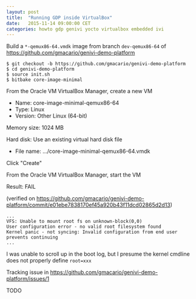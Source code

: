 ```yaml
---
layout: post
title:  "Running GDP inside VirtualBox"
date:   2015-11-14 09:00:00 CET
categories: howto gdp genivi yocto virtualbox embedded ivi
---
```


Build a `*-qemux86-64.vmdk` image from branch `dev-qemux86-64` of <https://github.com/gmacario/genivi-demo-platform>

```
$ git checkout -b https://github.com/gmacario/genivi-demo-platform
$ cd genivi-demo-platform
$ source init.sh
$ bitbake core-image-minimal
```

From the Oracle VM VirtualBox Manager, create a new VM

* Name: core-image-minimal-qemux86-64
* Type: Linux
* Version: Other Linux (64-bit)

Memory size: 1024 MB

Hard disk: Use an existing virtual hard disk file

* File name: .../core-image-minimal-qemux86-64.vmdk

Click "Create"

From the Oracle VM VirtualBox Manager, start the VM

Result: FAIL

(verified on <https://github.com/gmacario/genivi-demo-platform/commit/e01ebe7838170ef45a920b43f11dcd02865d2d13>)

```
...
VFS: Unable to mount root fs on unknown-block(0,0)
User configuration error - no valid root filesystem found
Kernel panic - not syncing: Invalid configuration from end user prevents continuing
...
```

I was unable to scroll up in the boot log, but I presume the kernel cmdline does not properly define `root=xxx`

Tracking issue in <https://github.com/gmacario/genivi-demo-platform/issues/1>

TODO


<!-- EOF -->
